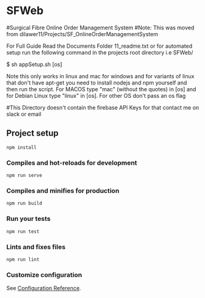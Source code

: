 # SFWeb
#Surgical Fibre Online Order Management System
#Note: This was moved from dilawer11/Projects/SF_OnlineOrderManagementSystem

For Full Guide Read the Documents Folder 11_readme.txt or for automated setup run the following command in the projects root directory i.e SFWeb/

$ sh appSetup.sh [os]

Note this only works in linux and mac for windows and for variants of linux that don't have apt-get you need to install nodejs and npm yourself and then run the script. For MACOS type "mac" (without the quotes) in [os] and for Debian Linux type "linux" in [os]. For other OS don't pass an os flag

#This Directory doesn't contain the firebase API Keys for that contact me on slack or email

## Project setup
```
npm install
```

### Compiles and hot-reloads for development
```
npm run serve
```

### Compiles and minifies for production
```
npm run build
```

### Run your tests
```
npm run test
```

### Lints and fixes files
```
npm run lint
```

### Customize configuration
See [Configuration Reference](https://cli.vuejs.org/config/).
